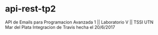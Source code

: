 # api-rest-tp2
API de Emails para Programacion Avanzada 1 || Laboratorio V || TSSI UTN Mar del Plata
Integracion de Travis hecha el 20/6/2017